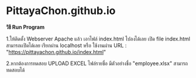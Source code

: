 # PittayaChon.github.io
<b> วิธี Run Program </b>


1.ให้ติดตั้ง Webserver Apache แล้ว เอาไฟล์ index.html ไปลงได้เลย เปิด file index.html  สามารถเเปิดได้เลย เรียกผ่าน localhost 
หรือ ใช้งานผ่าน URL : "https://pittayachon.github.io/index.html"


2.หากต้องการทดสอบ UPLOAD EXCEL ไฟล์รายชื่อ มีตัวอย่างชื่อ "employee.xlsx" สามารถทดสอบได้
